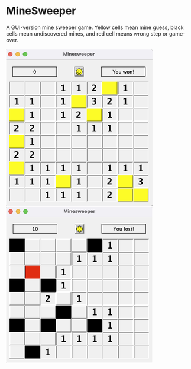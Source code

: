 # MineSweeper
A GUI-version mine sweeper game.
Yellow cells mean mine guess, black cells mean undiscovered mines, and red cell means wrong step or game-over.
<br> <br>
![won image](./images/won.png)
&nbsp;&nbsp;
![lost image](./images/lost.png)
